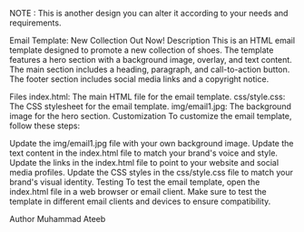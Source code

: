 NOTE :
     This is another design you can alter it according to your needs and requirements.

Email Template: New Collection Out Now!
Description
This is an HTML email template designed to promote a new collection of shoes. The template features a hero section with a background image, overlay, and text content. The main section includes a heading, paragraph, and call-to-action button. The footer section includes social media links and a copyright notice.

Files
index.html: The main HTML file for the email template.
css/style.css: The CSS stylesheet for the email template.
img/email1.jpg: The background image for the hero section.
Customization
To customize the email template, follow these steps:

Update the img/email1.jpg file with your own background image.
Update the text content in the index.html file to match your brand's voice and style.
Update the links in the index.html file to point to your website and social media profiles.
Update the CSS styles in the css/style.css file to match your brand's visual identity.
Testing
To test the email template, open the index.html file in a web browser or email client. Make sure to test the template in different email clients and devices to ensure compatibility.

Author
Muhammad Ateeb
